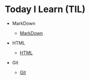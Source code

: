 # Today I Learn (TIL)
* MarkDown

   * [MarkDown](https://github.com/oheunchan07/TIL/blob/main/MarkDown.md)
* HTML

   * [HTML](https://github.com/oheunchan07/TIL/blob/main/HTML.md)
* Git

   * [Git](https://github.com/oheunchan07/TIL/blob/main/Git.md)